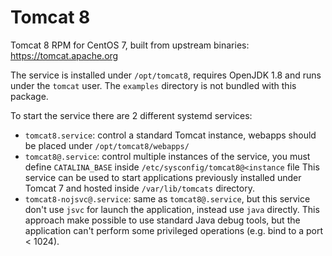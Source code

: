 # Tomcat 8

Tomcat 8 RPM for CentOS 7, built from upstream binaries: https://tomcat.apache.org

The service is installed under `/opt/tomcat8`, requires OpenJDK 1.8 and runs under the `tomcat` user.
The `examples` directory is not bundled with this package.

To start the service there are 2 different systemd services:

- `tomcat8.service`: control a standard Tomcat instance, webapps should be placed under `/opt/tomcat8/webapps/`
- `tomcat8@.service`: control multiple instances of the service, you must define `CATALINA_BASE` inside `/etc/sysconfig/tomcat8@<instance` file
  This service can be used to start applications previously installed under Tomcat 7 and hosted inside `/var/lib/tomcats` directory.
- `tomcat8-nojsvc@.service`: same as `tomcat8@.service`, but this service don't use `jsvc` for launch the application, instead use `java` directly.
  This approach make possible to use standard Java debug tools, but the application can't perform some privileged operations (e.g. bind to a port < 1024).


